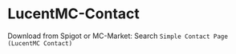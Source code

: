# LucentMC-Contact
Download from Spigot or MC-Market: Search `Simple Contact Page (LucentMC Contact)`
